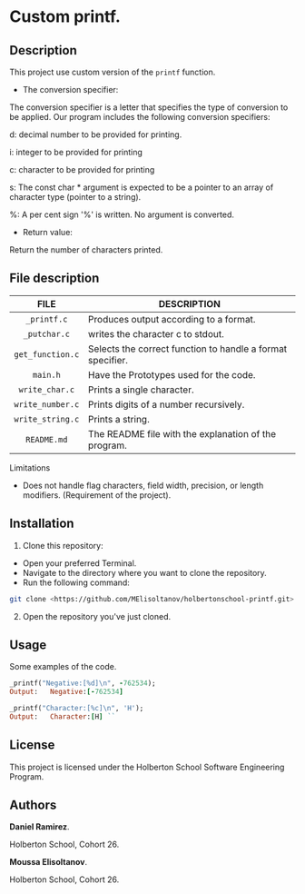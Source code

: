
# Custom printf.

##  <span id="description">Description</span>

This project use custom version of the `printf` function.

- The conversion specifier:

The conversion specifier is a letter that specifies the type of conversion to be applied. Our program includes the following conversion specifiers:

d: decimal number to be provided for printing.

i: integer to be provided for printing

c: character to be provided for printing

s: The const char * argument is expected to be a pointer to an array of character type (pointer to a string).

%: A per cent sign '%' is written. No argument is converted.


- Return value:

Return the number of characters printed.
 

##  <span id="files-description">File description</span>

| **FILE**            | **DESCRIPTION**                                   |
| :-----------------: | ------------------------------------------------- |
| `_printf.c`       | Produces output according to a format.|
| `_putchar.c`   |   writes the character c to stdout.|
| `get_function.c`     | Selects the correct function to handle a format specifier.|
| `main.h`     | Have the Prototypes used for the code.                        |
| `write_char.c`     | Prints a single character. |
| `write_number.c`     | Prints digits of a number recursively.|
| `write_string.c`     | Prints a string. |
| `README.md`       | The README file with the explanation of the program.|

Limitations
- Does not handle flag characters, field width, precision, or length modifiers. (Requirement of the project).

## <span id="installation">Installation</span>

1. Clone this repository:
  - Open your preferred Terminal.
  - Navigate to the directory where you want to clone the repository.
  - Run the following command:

```bash
git clone <https://github.com/MElisoltanov/holbertonschool-printf.git>
```

2. Open the repository you've just cloned.



##  <span id="Usage">Usage</span>

Some examples of the code.
```ruby
_printf("Negative:[%d]\n", -762534);
Output:   Negative:[-762534]
```
 

```ruby
_printf("Character:[%c]\n", 'H');
Output:   Character:[H] ``
```


## <span id="License">License</span>
This project is licensed under the Holberton School Software Engineering Program.


## <span id="authors">Authors</span>

**Daniel Ramirez**.
 
Holberton School, Cohort 26.

**Moussa Elisoltanov**.
 
Holberton School, Cohort 26.

